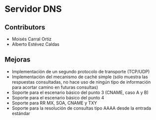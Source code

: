 # Servidor DNS



## Contributors
 - Moisés Carral Ortiz
 - Alberto Estévez Caldas

## Mejoras

 - Implementación de un segundo protocolo de transporte (TCP/UDP)
 - Implementación del mecanismo de caché simple (sólo muestra las respuestas consultadas, no hace uso de ningún tipo de información para acortar camino en futuras consultas)
 - Soporte para el escenario básico del punto 3 (CNAME, caso A y B)
 - Soporte para el escenario básico del punto 4
 - Soporte para RR MX, SOA, CNAME y TXY
 - Soporte para la resolución de consultas tipo AAAA desde la entrada estándar
